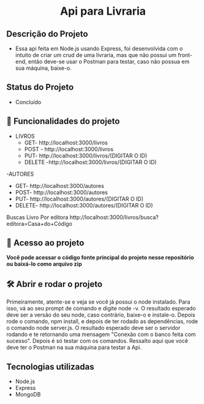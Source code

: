 <h1 align="center"><b> Api para Livraria </b></h1>

## Descrição do Projeto

- Essa api feita em Node.js usando Express, foi desenvolvida com o intuito de criar um crud de uma livraria, mas que não possui um front-end, então deve-se usar o
 Postman para testar, caso não possua em sua máquina, baixe-o.

## Status do Projeto

- Concluído

## :hammer: Funcionalidades do projeto

- LIVROS
  - GET- http://localhost:3000/livros
  - POST - http://localhost:3000/livros
  - PUT- http://localhost:3000/livros/(DIGITAR O ID)
  - DELETE -http://localhost:3000/livros/(DIGITAR O ID)


-AUTORES
  - GET- http://localhost:3000/autores
  - POST- http://localhost:3000/autores
  - PUT- http://localhost:3000/autores/(DIGITAR O ID)
  - DELETE- http://localhost:3000/autores/(DIGITAR O ID)

Buscas Livro Por editora
  http://localhost:3000/livros/busca?editora=Casa+do+Código
      
      
## 📁 Acesso ao projeto

**Você pode acessar o código fonte principal do projeto nesse repositório ou baixá-lo como arquivo zip**

## 🛠️ Abrir e rodar o projeto

Primeiramente, atente-se e veja se você já possui o node instalado. Para isso, vá ao seu prompt de comando e digite node -v. O resultado esperado deve ser a versão 
 do seu node, caso contrário, baixe-o e instale-o. 
  Depois rode o comando, npm install, e depois de ter rodado as dependências, rode o comando node server.js. O resultado esperado deve ser o servidor rodando e te
  retornando uma mensagem "Conexão com o banco feita com sucesso". Depois é só testar com os comandos. Ressalto aqui que você deve ter o Postman na sua máquina para testar a
  Api. 


## Tecnologias utilizadas
  - Node.js
  - Express
  - MongoDB
